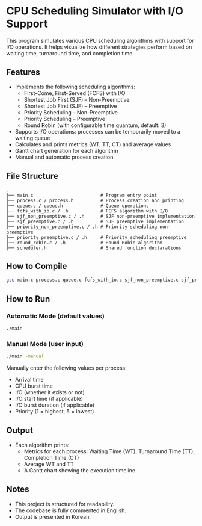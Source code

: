 # CPU Scheduling Simulator with I/O Support

This program simulates various CPU scheduling algorithms with support for I/O operations. It helps visualize how different strategies perform based on waiting time, turnaround time, and completion time.

## Features

- Implements the following scheduling algorithms:
  - First-Come, First-Served (FCFS) with I/O
  - Shortest Job First (SJF) – Non-Preemptive
  - Shortest Job First (SJF) – Preemptive
  - Priority Scheduling – Non-Preemptive
  - Priority Scheduling – Preemptive
  - Round Robin (with configurable time quantum, default: 3)
- Supports I/O operations: processes can be temporarily moved to a waiting queue
- Calculates and prints metrics (WT, TT, CT) and average values
- Gantt chart generation for each algorithm
- Manual and automatic process creation

## File Structure

```
.
├── main.c                         # Program entry point
├── process.c / process.h          # Process creation and printing
├── queue.c / queue.h              # Queue operations
├── fcfs_with_io.c / .h            # FCFS algorithm with I/O
├── sjf_non_preemptive.c / .h      # SJF non-preemptive implementation
├── sjf_preemptive.c / .h          # SJF preemptive implementation
├── priority_non_preemptive.c / .h # Priority scheduling non-preemptive
├── priority_preemptive.c / .h     # Priority scheduling preemptive
├── round_robin.c / .h             # Round Robin algorithm
├── scheduler.h                    # Shared function declarations
```

## How to Compile

```bash
gcc main.c process.c queue.c fcfs_with_io.c sjf_non_preemptive.c sjf_preemptive.c     priority_non_preemptive.c priority_preemptive.c round_robin.c -o main
```

## How to Run

### Automatic Mode (default values)

```bash
./main
```

### Manual Mode (user input)

```bash
./main -manual
```

Manually enter the following values per process:
- Arrival time
- CPU burst time
- I/O (whether it exists or not)
- I/O start time (if applicable)
- I/O burst duration (if applicable)
- Priority (1 = highest, 5 = lowest)

## Output

- Each algorithm prints:
  - Metrics for each process: Waiting Time (WT), Turnaround Time (TT), Completion Time (CT)
  - Average WT and TT
  - A Gantt chart showing the execution timeline

## Notes

- This project is structured for readability.
- The codebase is fully commented in English.
- Output is presented in Korean.
